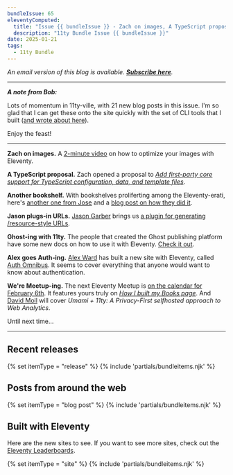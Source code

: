 ```yaml
---
bundleIssue: 65
eleventyComputed:
  title: "Issue {{ bundleIssue }} - Zach on images, A TypeScript proposal, Another bookshelf, Jason plugs-in URLs, Ghost-ing with 11ty, Alex goes Auth-ing, We're Meetup-ing...And 8 releases, 21 posts and 9 sites to see"
  description: "11ty Bundle Issue {{ bundleIssue }}"
date: 2025-01-21
tags:
  - 11ty Bundle
---
```


_An email version of this blog is available. **[Subscribe here](#newsletter-subscribe)**._

---

**_A note from Bob:_**

Lots of momentum in 11ty-ville, with 21 new blog posts in this issue. I'm so glad that I can get these onto the site quickly with the set of CLI tools that I built ([and wrote about here](https://bobmonsour.com/blog/node-cli-of-my-dreams/)).

Enjoy the feast!

---

**Zach on images.** A [2-minute video](https://www.youtube.com/watch?v=e0OHgC677ec) on how to optimize your images with Eleventy.

**A TypeScript proposal.** Zach opened a proposal to _[Add first-party core support for TypeScript configuration, data, and template files](https://github.com/11ty/eleventy/issues/3616)_.

**Another bookshelf.** With bookshelves proliferting among the Eleventy-erati, here's [another one from Jose](https://vzq.wtf/bookshelf/) and a [blog post on how they did it](https://vzq.wtf/blog/bookshelf/).

**Jason plugs-in URLs.** [Jason Garber](https://sixtwothree.org/) brings us [a plugin for generating /resource-style URLs](https://codeberg.org/jgarber/eleventy-plugin-routes#eleventy-plugin-routes).

**Ghost-ing with 11ty.** The people that created the Ghost publishing platform have some new docs on how to use it with Eleventy. [Check it out](https://ghost.org/docs/jamstack/eleventy/).

**Alex goes Auth-ing.** [Alex Ward](https://alextheward.com/) has built a new site with Eleventy, called [Auth Omnibus](https://authomnibus.com/). It seems to cover everything that anyone would want to know about authentication.

**We're Meetup-ing.** The next Eleventy Meetup is [on the calendar for February 6th](https://11tymeetup.dev/events/ep-21-book-pages-and-privacy-first-analytics/). It features yours truly on _[How I built my Books page](https://bobmonsour.com/blog/building-the-book-page/)_. And [David Moll](https://davidmoll.net/) will cover _Umami + 11ty: A Privacy-First selfhosted approach to Web Analytics_.

Until next time...

---

## Recent releases

{% set itemType = "release" %}
{% include 'partials/bundleitems.njk' %}

## Posts from around the web

{% set itemType = "blog post" %}
{% include 'partials/bundleitems.njk' %}

## Built with Eleventy

Here are the new sites to see. If you want to see more sites, check out the [Eleventy Leaderboards](https://www.11ty.dev/speedlify/).

{% set itemType = "site" %}
{% include 'partials/bundleitems.njk' %}

